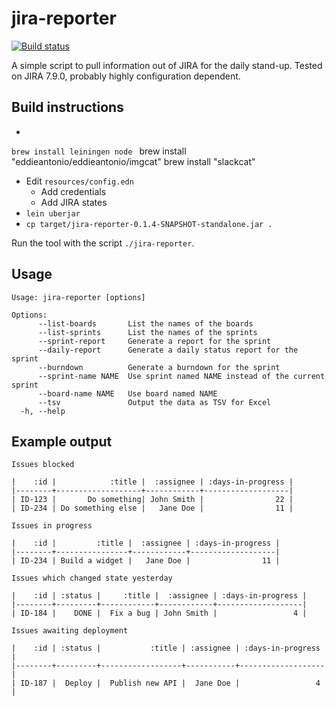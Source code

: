 # jira-reporter

<p>
  <a href="https://github.com/stubillwhite/jira-reporter"><img alt="Build status" src="https://github.com/stubillwhite/jira-reporter/workflows/build-and-test/badge.svg"></a>
</p>

A simple script to pull information out of JIRA for the daily stand-up. Tested on JIRA 7.9.0, probably highly configuration dependent.

## Build instructions

- 

`brew install leiningen node `
brew install "eddieantonio/eddieantonio/imgcat"
brew install "slackcat"




- Edit `resources/config.edn`
    - Add credentials
    - Add JIRA states
- `lein uberjar`
- `cp target/jira-reporter-0.1.4-SNAPSHOT-standalone.jar .`

Run the tool with the script `./jira-reporter`.

## Usage

    Usage: jira-reporter [options]
    
    Options:
          --list-boards       List the names of the boards
          --list-sprints      List the names of the sprints
          --sprint-report     Generate a report for the sprint
          --daily-report      Generate a daily status report for the sprint
          --burndown          Generate a burndown for the sprint
          --sprint-name NAME  Use sprint named NAME instead of the current sprint
          --board-name NAME   Use board named NAME
          --tsv               Output the data as TSV for Excel
      -h, --help

## Example output

    Issues blocked
    
    |    :id |            :title |  :assignee | :days-in-progress |
    |--------+-------------------+------------+-------------------|
    | ID-123 |       Do something| John Smith |                22 |
    | ID-234 | Do something else |   Jane Doe |                11 |
    
    Issues in progress
    
    |    :id |         :title |  :assignee | :days-in-progress |
    |--------+----------------+------------+-------------------|
    | ID-234 | Build a widget |   Jane Doe |                11 |
    
    Issues which changed state yesterday
    
    |    :id | :status |     :title |  :assignee | :days-in-progress |
    |--------+---------+------------+------------+-------------------|
    | ID-184 |    DONE |  Fix a bug | John Smith |                 4 |
    
    Issues awaiting deployment
    
    |    :id | :status |           :title | :assignee | :days-in-progress |
    |--------+---------+------------------+-----------+-------------------|
    | ID-187 |  Deploy |  Publish new API |  Jane Doe |                 4 |
